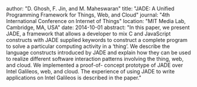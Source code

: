 author: "D. Ghosh, F. Jin, and M. Maheswaran"
title: "JADE: A Unified Programming Framework for Things, Web, and Cloud"
journal: "4th International Conference on Internet of Things"
location: "MIT Media Lab, Cambridge, MA, USA"
date: 2014-10-01
abstract: "In this paper, we present JADE, a framework that allows a developer to mix C and JavaScript constructs with JADE supplied keywords to construct a complete program to solve a particular computing activity in a ‘thing’. We describe the language constructs introduced by JADE and explain how they can be used to realize different software interaction patterns involving the thing, web, and cloud. We implemented a proof-of- concept prototype of JADE over Intel Galileos, web, and cloud. The experience of using JADE to write applications on Intel Galileos is described in the paper."